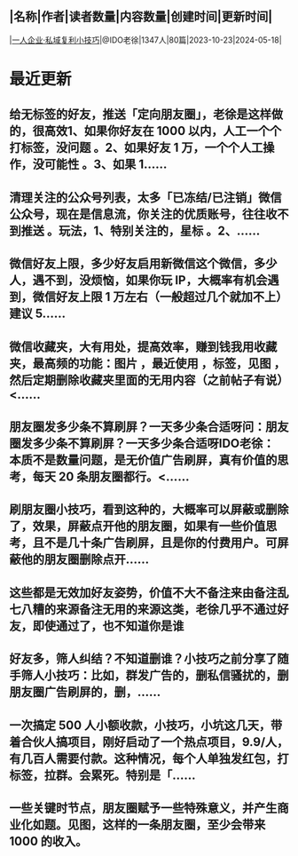 |名称|作者|读者数量|内容数量|创建时间|更新时间|
---
|[一人企业·私域复利小技巧](https://xiaobot.net/p/weixin?refer=0b133df9-27dc-423b-8101-639049001c13)|@IDO老徐|1347人|80篇|2023-10-23|2024-05-18|

# 最近更新
## 给无标签的好友，推送「定向朋友圈」，老徐是这样做的，很高效1、如果你好友在 1000 以内，人工一个个打标签，没问题 。2、如果好友 1 万，一个个人工操作，没可能性 。3、如果 1......
## 清理关注的公众号列表，太多「已冻结/已注销」微信公众号，现在是信息流，你关注的优质账号，往往收不到推送 。玩法，1、特别关注的，星标 。2、......
## 微信好友上限，多少好友启用新微信这个微信，多少人，遇不到，没烦恼，如果你玩 IP，大概率有机会遇到，微信好友上限 1 万左右（一般超过几个就加不上）建议 5......
## 微信收藏夹，大有用处，提高效率，赚到钱我用收藏夹，最高频的功能：图片 ，最近使用 ，标签，见图 ，然后定期删除收藏夹里面的无用内容（之前帖子有说）<......
## 朋友圈发多少条不算刷屏？一天多少条合适呀问：朋友圈发多少条不算刷屏？一天多少条合适呀IDO老徐： 本质不是数量问题，是无价值广告刷屏，真有价值的思考，每天 20 条朋友圈都行。<......
## 刷朋友圈小技巧，看到这种的，大概率可以屏蔽或删除了，效果，屏蔽点开他的朋友圈，如果有一些价值思考，且不是几十条广告刷屏，且是你的付费用户。可屏蔽他的朋友圈删除点开......
## 这些都是无效加好友姿势，价值不大不备注来由备注乱七八糟的来源备注无用的来源这类，老徐几乎不通过好友，即使通过了，也不知道你是谁
## 好友多，筛人纠结？不知道删谁？小技巧之前分享了随手筛人小技巧：比如，群发广告的，删私信骚扰的，删朋友圈广告刷屏的，删，......
## 一次搞定 500 人小额收款，小技巧，小坑这几天，带着合伙人搞项目，刚好启动了一个热点项目，9.9/人，有几百人需要付款。这种情况，每个人单独发红包，打标签，拉群。会累死。特别是「......
## 一些关键时节点，朋友圈赋予一些特殊意义，并产生商业化如题。见图，这样的一条朋友圈，至少会带来 1000 的收入。

